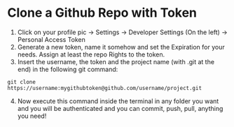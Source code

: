 # Clone a Github Repo with Token
1. Click on your profile pic -> Settings -> Developer Settings (On the left) -> Personal Access Token
2. Generate a new token, name it somehow and set the Expiration for your needs. Assign at least the repo Rights to the token.
3. Insert the username, the token and the project name (with .git at the end) in the following git command:

```
git clone https://username:mygithubtoken@github.com/username/project.git
```
4. Now execute this command inside the terminal in any folder you want and you will be authenticated and you can commit, push, pull, anything you need!